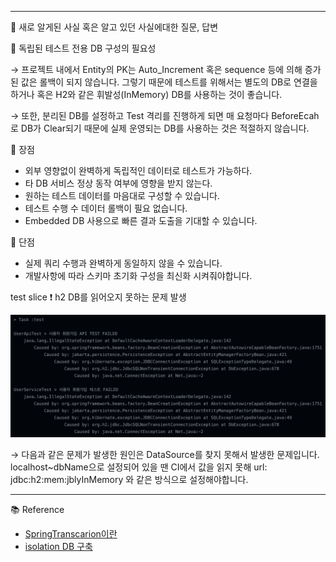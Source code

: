 
---

🍎 새로 알게된 사실 혹은 알고 있던 사실에대한 질문, 답변

🍏 독립된 테스트 전용 DB 구성의 필요성

→ 프로젝트 내에서 Entity의 PK는 Auto_Increment 혹은 sequence 등에 의해 증가된 값은 롤백이 되지 않습니다. 그렇기 때문에 테스트를 위해서는 별도의 DB로 연결을 하거나 혹은 H2와 같은 휘발성(InMemory) DB를 사용하는 것이 좋습니다.

→ 또한, 분리된 DB를 설정하고 Test 격리를 진행하게 되면 매 요청마다 BeforeEcah로 DB가 Clear되기 때문에 실제 운영되는 DB를 사용하는 것은 적절하지 않습니다.

🍏 장점
- 외부 영향없이 완벽하게 독립적인 데이터로 테스트가 가능하다.
- 타 DB 서비스 정상 동작 여부에 영향을 받지 않는다.
- 원하는 테스트 데이터를 마음대로 구성할 수 있습니다.
- 테스트 수행 수 데이터 롤백이 필요 없습니다.
- Embedded DB 사용으로 빠른 결과 도출을 기대할 수 있습니다.

🍏 단점
- 실제 쿼리 수행과 완벽하게 동일하지 않을 수 있습니다.
- 개발사항에 따라 스키마 초기화 구성을 최신화 시켜줘야합니다.

test slice
❗️ h2 DB를 읽어오지 못하는 문제 발생

![ci 깨짐 문제](image/ciExceptionOccur.png)

→ 다음과 같은 문제가 발생한 원인은 DataSource를 찾지 못해서 발생한 문제입니다. localhost~dbName으로 설정되어 있을 땐 CI에서 값을 읽지 못해 url: jdbc:h2:mem:jblyInMemory 와 같은 방식으로 설정해야합니다.

---
📚 Reference

- [SpringTranscarion이란](https://mangkyu.tistory.com/170)
- [isolation DB 구축](https://taes-k.github.io/2021/04/05/spring-test-isolation-datasource/)